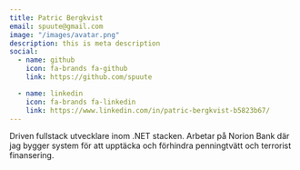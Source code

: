 ```yaml
---
title: Patric Bergkvist
email: spuute@gmail.com
image: "/images/avatar.png"
description: this is meta description
social:
  - name: github
    icon: fa-brands fa-github
    link: https://github.com/spuute

  - name: linkedin
    icon: fa-brands fa-linkedin
    link: https://www.linkedin.com/in/patric-bergkvist-b5823b67/
---
```


Driven fullstack utvecklare inom .NET stacken. Arbetar på Norion Bank där jag bygger system för att upptäcka och förhindra penningtvätt och terrorist finansering.
